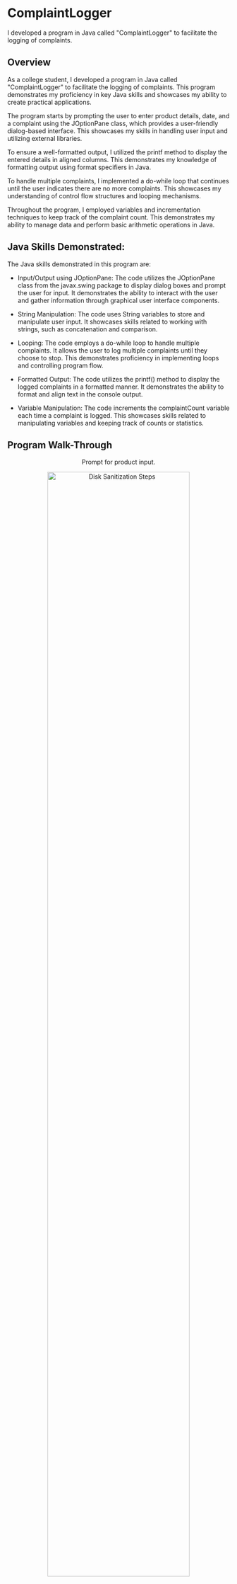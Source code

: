 <h1>ComplaintLogger</h1>
I developed a program in Java called "ComplaintLogger" to facilitate the logging of complaints.
<h2> Overview </h2>
As a college student, I developed a program in Java called "ComplaintLogger" to facilitate the logging of complaints. This program demonstrates my proficiency in key Java skills and showcases my ability to create practical applications.

The program starts by prompting the user to enter product details, date, and a complaint using the JOptionPane class, which provides a user-friendly dialog-based interface. This showcases my skills in handling user input and utilizing external libraries.

To ensure a well-formatted output, I utilized the printf method to display the entered details in aligned columns. This demonstrates my knowledge of formatting output using format specifiers in Java.

To handle multiple complaints, I implemented a do-while loop that continues until the user indicates there are no more complaints. This showcases my understanding of control flow structures and looping mechanisms.

Throughout the program, I employed variables and incrementation techniques to keep track of the complaint count. This demonstrates my ability to manage data and perform basic arithmetic operations in Java.

<h2> Java Skills Demonstrated: </h2>

The Java skills demonstrated in this program are:

- Input/Output using JOptionPane: The code utilizes the JOptionPane class from the javax.swing package to display dialog boxes and prompt the user for input. It demonstrates the ability to interact with the user and gather information through graphical user interface components.

- String Manipulation: The code uses String variables to store and manipulate user input. It showcases skills related to working with strings, such as concatenation and comparison.

- Looping: The code employs a do-while loop to handle multiple complaints. It allows the user to log multiple complaints until they choose to stop. This demonstrates proficiency in implementing loops and controlling program flow.

- Formatted Output: The code utilizes the printf() method to display the logged complaints in a formatted manner. It demonstrates the ability to format and align text in the console output.

- Variable Manipulation: The code increments the complaintCount variable each time a complaint is logged. This showcases skills related to manipulating variables and keeping track of counts or statistics.


<h2>Program Walk-Through</h2>
<p align="center">
Prompt for product input.
<p align="center">
<img src="https://imgur.com/rHfbmYF.png" height="80%" width="80%" alt="Disk Sanitization Steps"/>
<br />
Prompt for date input.
<p align="center">
<img src="https://imgur.com/DtNGlHH.png" height="80%" width="80%" alt="Disk Sanitization Steps"/>
<br />
Prompt for complaint input.
<p align="center">
<img src="https://imgur.com/cNiPnEw.png" height="80%" width="80%" alt="Disk Sanitization Steps"/>
<br />
Prompt for more complaints (Y/N).
<p align="center">
<img src="https://imgur.com/S4bDQ7J.png" height="80%" width="80%" alt="Disk Sanitization Steps"/>
<br />
Print total complaints logged.
<p align="center">
<img src="https://imgur.com/4ZQS98Q.png" height="80%" width="80%" alt="Disk Sanitization Steps"/>
<br />

